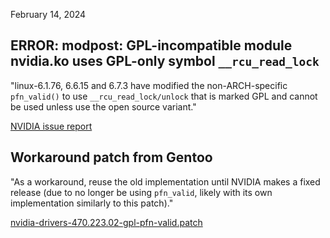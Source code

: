
February 14, 2024

## ERROR: modpost: GPL-incompatible module nvidia.ko uses GPL-only symbol `__rcu_read_lock`

"linux-6.1.76, 6.6.15 and 6.7.3 have modified the non-ARCH-specific
`pfn_valid()` to use `__rcu_read_lock/unlock` that is marked GPL and
cannot be used unless use the open source variant."

[NVIDIA issue report](https://forums.developer.nvidia.com/t/linux-6-7-3-545-29-06-550-40-07-error-modpost-gpl-incompatible-module-nvidia-ko-uses-gpl-only-symbol-rcu-read-lock/280908)


## Workaround patch from Gentoo

"As a workaround, reuse the old implementation until NVIDIA makes
a fixed release (due to no longer be using `pfn_valid`, likely
with its own implementation similarly to this patch)."

[nvidia-drivers-470.223.02-gpl-pfn-valid.patch](https://github.com/gentoo/gentoo/blob/c64caf53/x11-drivers/nvidia-drivers/files/nvidia-drivers-470.223.02-gpl-pfn_valid.patch)


